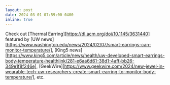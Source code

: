 ```yaml
---
layout: post
date: 2024-03-01 07:59:00-0400
inline: true
---
```


Check out [Thermal Earring][https://dl.acm.org/doi/10.1145/3631440] featured by [UW news][https://www.washington.edu/news/2024/02/07/smart-earrings-can-monitor-temperature/], [King5 news][https://www.king5.com/article/news/health/uw-developed-smart-earrings-body-temperature-healthlink/281-e6aa6d61-38d1-4aff-bb26-349e1f8f246e], [GeekWire][https://www.geekwire.com/2024/new-jewel-in-wearable-tech-uw-researchers-create-smart-earring-to-monitor-body-temperature/], etc.